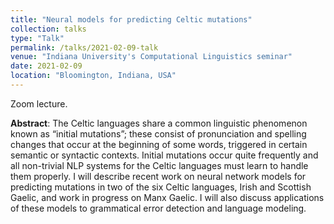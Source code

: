 ```yaml
---
title: "Neural models for predicting Celtic mutations"
collection: talks
type: "Talk"
permalink: /talks/2021-02-09-talk
venue: "Indiana University's Computational Linguistics seminar"
date: 2021-02-09
location: "Bloomington, Indiana, USA"
---
```


Zoom lecture.

**Abstract**: The Celtic languages share a common linguistic phenomenon known as “initial mutations”; these consist of pronunciation and spelling changes that occur at the beginning of some words, triggered in certain semantic or syntactic contexts. Initial mutations occur quite frequently and all non-trivial NLP systems for the Celtic languages must learn to handle them properly. I will describe recent work on neural network models for predicting mutations in two of the six Celtic languages, Irish and Scottish Gaelic, and work in progress on Manx Gaelic. I will also discuss applications of these models to grammatical error detection and language modeling.
